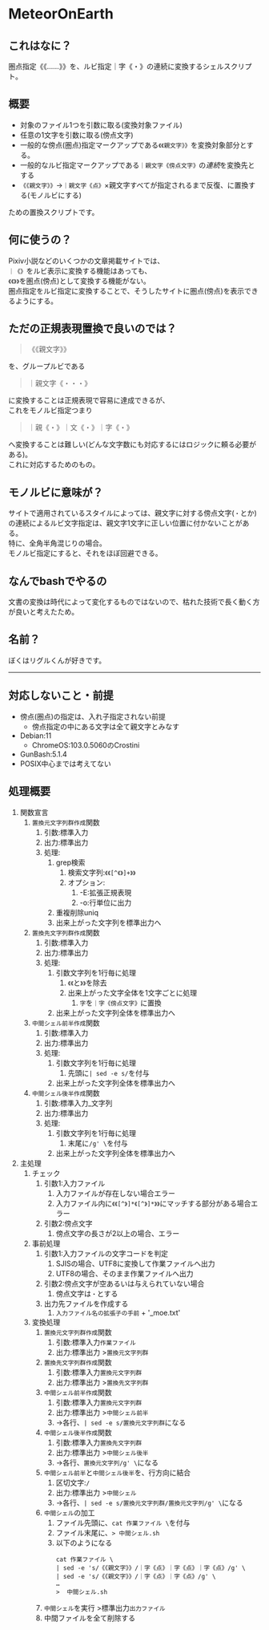 # MeteorOnEarth

## これはなに？
圏点指定《《……》》を、ルビ指定｜字《・》の連続に変換するシェルスクリプト。

## 概要
- 対象のファイル1つを引数に取る(変換対象ファイル)
- 任意の1文字を引数に取る(傍点文字)
- 一般的な傍点(圏点)指定マークアップである`《《親文字》》`を変換対象部分とする。
- 一般的なルビ指定マークアップである`｜親文字《傍点文字》`の*連続*を変換先とする
- `《《親文字》》`→`｜親文字《点》`×親文字すべてが指定されるまで反復、に置換する(モノルビにする)  

ための置換スクリプトです。

## 何に使うの？
Pixiv小説などのいくつかの文章掲載サイトでは、  
`｜《》`をルビ表示に変換する機能はあっても、  
`《《》》`を圏点(傍点)として変換する機能がない。  
圏点指定をルビ指定に変換することで、そうしたサイトに圏点(傍点)を表示できるようにする。

## ただの正規表現置換で良いのでは？

> 《《親文字》》  

を、グループルビである  

> ｜親文字《・・・》  

に変換することは正規表現で容易に達成できるが、  
これをモノルビ指定つまり  

> ｜親《・》｜文《・》｜字《・》  

へ変換することは難しい(どんな文字数にも対応するにはロジックに頼る必要がある)。  
これに対応するためのもの。

## モノルビに意味が？

サイトで適用されているスタイルによっては、親文字に対する傍点文字(`・`とか)の連続によるルビ文字指定は、親文字1文字に正しい位置に付かないことがある。  
特に、全角半角混じりの場合。  
モノルビ指定にすると、それをほぼ回避できる。

## なんでbashでやるの
文書の変換は時代によって変化するものではないので、枯れた技術で長く動く方が良いと考えたため。

## 名前？
ぼくはリグルくんが好きです。

---

## 対応しないこと・前提
- 傍点(圏点)の指定は、入れ子指定されない前提
  - 傍点指定の中にある文字は全て親文字とみなす
- Debian:11
  - ChromeOS:103.0.5060のCrostini
- GunBash:5.1.4
- POSIX中心までは考えてない

## 処理概要
1. 関数宣言
   1. `置換元文字列群作成`関数
      1. 引数:標準入力
      2. 出力:標準出力
      3. 処理:
         1. grep検索
            1. 検索文字列:`《《[^《》]+》》`
            2. オプション:
               1. -E:拡張正規表現
               2. -o:行単位に出力
         2. 重複削除uniq
         3. 出来上がった文字列を標準出力へ
   2. `置換先文字列群作成`関数
      1. 引数:標準入力
      2. 出力:標準出力
      3. 処理:
         1. 引数文字列を1行毎に処理
            1. `《《`と`》》`を除去
            2. 出来上がった文字全体を1文字ごとに処理
               1. `字`を`｜字《傍点文字》`に置換
         2. 出来上がった文字列全体を標準出力へ
   3. `中間シェル前半作成`関数
      1. 引数:標準入力
      2. 出力:標準出力
      3. 処理:
         1. 引数文字列を1行毎に処理
            1. 先頭に`| sed -e s/`を付与
         2. 出来上がった文字列全体を標準出力へ
   4. `中間シェル後半作成`関数
      1. 引数:標準入力_文字列
      2. 出力:標準出力
      3. 処理:
         1. 引数文字列を1行毎に処理
            1. 末尾に`/g' \`を付与
         2. 出来上がった文字列全体を標準出力へ
2. 主処理
   1. チェック
      1. 引数1:入力ファイル
         1. 入力ファイルが存在しない場合エラー
         2. 入力ファイル内に`《《[^》]*《[^》]*》》`にマッチする部分がある場合エラー
      2. 引数2:傍点文字
         1. 傍点文字の長さが2以上の場合、エラー
   2. 事前処理
      1. 引数1:入力ファイルの文字コードを判定
         1. SJISの場合、UTF8に変換して作業ファイルへ出力
         2. UTF8の場合、そのまま作業ファイルへ出力
      2. 引数2:傍点文字が空あるいは与えられていない場合
         1. 傍点文字は`・`とする
      3. 出力先ファイルを作成する
         1. `入力ファイル名の拡張子の手前` + '_moe.txt'
   3. 変換処理
      1. `置換元文字列群作成`関数
         1. 引数:標準入力`作業ファイル`
         2. 出力:標準出力 >`置換元文字列群`
      2. `置換先文字列群作成`関数
         1. 引数:標準入力`置換元文字列群`
         2. 出力:標準出力 >`置換先文字列群`
      3. `中間シェル前半作成`関数
         1. 引数:標準入力`置換元文字列群`
         2. 出力:標準出力 >`中間シェル前半`
         3. →各行、`| sed -e s/置換元文字列群`になる
      4. `中間シェル後半作成`関数
         1. 引数:標準入力`置換先文字列群`
         2. 出力:標準出力 >`中間シェル後半`
         3. →各行、`置換元文字列/g' \`になる
      5. `中間シェル前半`と`中間シェル後半`を、行方向に結合
         1. 区切文字:`/`
         2. 出力:標準出力 >`中間シェル`
         3. →各行、`| sed -e s/置換元文字列群/置換元文字列/g' \`になる
      6. `中間シェル`の加工
         1. ファイル先頭に、`cat 作業ファイル \`を付与
         2. ファイル末尾に、`> 中間シェル.sh`
         3. 以下のようになる 
            ```
            cat 作業ファイル \
            | sed -e 's/《《親文字》》/｜字《点》｜字《点》｜字《点》/g' \
            | sed -e 's/《《親文字》》/｜字《点》｜字《点》/g' \
            …
            >  中間シェル.sh   
            ```
      7. `中間シェル`を実行 >標準出力`出力ファイル`
      8. 中間ファイルを全て削除する
